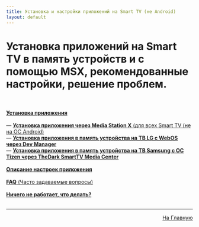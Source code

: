 ```yaml
---
title: Установка и настройки приложений на Smart TV (не Android)
layout: default
---
```

# Установка приложений на Smart TV в память устройств и с помощью MSX, рекомендованные настройки, решение проблем.<br><br>

<a href="https://lazykpub.github.io/Lazykpub/pages/smarttv">**Установка приложения**</a><br><br>
  — <a href="subp/msx_install">**Установка приложения через Media Station X** (для всех Smart TV (не на ОС Android)</a> <br>
  — <a href="subp/lg_install">**Установка приложения в память устройства на ТВ LG с WebOS через Dev Manager**</a> <br>
  — <a href="subp/samsung_install">**Установка приложения в память устройства на ТВ Samsung с ОС Tizen через TheDark SmartTV Media Center**</a> <br><br>
<a href="subp/smarttv-settings">**Описание настроек приложения**</a> <br><br>
<a href="subp/smarttv-faq">**FAQ** (Часто задаваемые вопросы)</a> <br><br>
<a href="subp/smarttv-problem">**Ничего не работает, что делать?**</a> <br><br>


---
<p  align="right"><a href="https://lazykpub.github.io/Lazykpub">На Главную</a></p>
